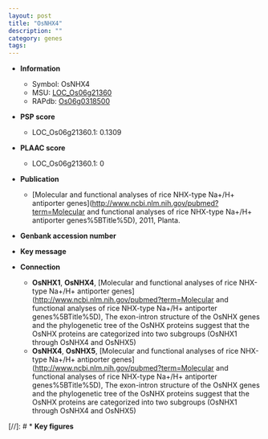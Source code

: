 ```yaml
---
layout: post
title: "OsNHX4"
description: ""
category: genes
tags: 
---
```


* **Information**  
    + Symbol: OsNHX4  
    + MSU: [LOC_Os06g21360](http://rice.plantbiology.msu.edu/cgi-bin/ORF_infopage.cgi?orf=LOC_Os06g21360)  
    + RAPdb: [Os06g0318500](http://rapdb.dna.affrc.go.jp/viewer/gbrowse_details/irgsp1?name=Os06g0318500)  

* **PSP score**  
    + LOC_Os06g21360.1: 0.1309 

* **PLAAC score**  
    + LOC_Os06g21360.1: 0 

* **Publication**  
    + [Molecular and functional analyses of rice NHX-type Na+/H+ antiporter genes](http://www.ncbi.nlm.nih.gov/pubmed?term=Molecular and functional analyses of rice NHX-type Na+/H+ antiporter genes%5BTitle%5D), 2011, Planta.

* **Genbank accession number**  

* **Key message**  

* **Connection**  
    + __OsNHX1__, __OsNHX4__, [Molecular and functional analyses of rice NHX-type Na+/H+ antiporter genes](http://www.ncbi.nlm.nih.gov/pubmed?term=Molecular and functional analyses of rice NHX-type Na+/H+ antiporter genes%5BTitle%5D), The exon-intron structure of the OsNHX genes and the phylogenetic tree of the OsNHX proteins suggest that the OsNHX proteins are categorized into two subgroups (OsNHX1 through OsNHX4 and OsNHX5)
    + __OsNHX4__, __OsNHX5__, [Molecular and functional analyses of rice NHX-type Na+/H+ antiporter genes](http://www.ncbi.nlm.nih.gov/pubmed?term=Molecular and functional analyses of rice NHX-type Na+/H+ antiporter genes%5BTitle%5D), The exon-intron structure of the OsNHX genes and the phylogenetic tree of the OsNHX proteins suggest that the OsNHX proteins are categorized into two subgroups (OsNHX1 through OsNHX4 and OsNHX5)

[//]: # * **Key figures**  


